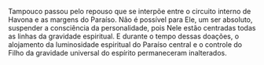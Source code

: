 ﻿Tampouco passou pelo repouso que se interpõe entre o circuito interno de Havona e as margens do Paraíso. Não é possível para Ele, um ser absoluto, suspender a consciência da personalidade, pois Nele estão centradas todas as linhas da gravidade espiritual. E durante o tempo dessas doações, o alojamento da luminosidade espiritual do Paraíso central e o controle do Filho da gravidade universal do espírito permaneceram inalterados.